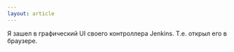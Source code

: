 ```yaml
---
layout: article
---
```

Я зашел в графический UI своего контроллера Jenkins. Т.е. открыл его в браузере.
